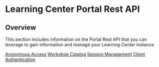 # Learning Center Portal Rest API

## Overview
This section includes information on the Portal Rest API that you can leverage
to gain information and manage your Learning Center instance

[Anonymous Access](anonymous-access.md)
[Workshop Catalog](workshops-catalog.md)
[Session Management](session-management.md)
[Client Authentication](client-authentication.md)